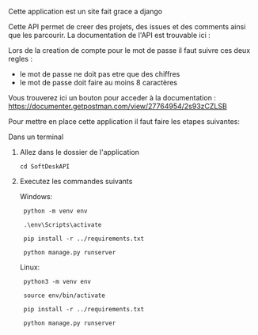 Cette application est un site fait grace a django

Cette API permet de creer des projets, des issues et des comments ainsi que les parcourir.
La documentation de l'API est trouvable ici : 

Lors de la creation de compte pour le mot de passe il faut suivre ces deux regles :
 - le mot de passe ne doit pas etre que des chiffres
 - le mot de passe doit faire au moins 8 caractères

Vous trouverez ici un bouton pour acceder à la documentation :
https://documenter.getpostman.com/view/27764954/2s93zCZLSB

Pour mettre en place cette application il faut faire les etapes suivantes:

Dans un terminal
1. Allez dans le dossier de l'application

    `cd SoftDeskAPI`

2. Executez les commandes suivants

    Windows:

        python -m venv env

        .\env\Scripts\activate

        pip install -r ../requirements.txt

        python manage.py runserver

    
    Linux:

        python3 -m venv env

        source env/bin/activate

        pip install -r ../requirements.txt

        python manage.py runserver
